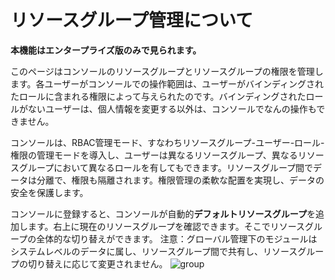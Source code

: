 # リソースグループ管理について

**本機能はエンタープライズ版のみで見られます。**

このページはコンソールのリソースグループとリソースグループの権限を管理します。各ユーザーがコンソールでの操作範囲は、ユーザーがバインディングされたロールに含まれる権限によって与えられたのです。バインディングされたロールがないユーザーは、個人情報を変更する以外は、コンソールでなんの操作もできません。

コンソールは、RBAC管理モード、すなわちリソースグループ-ユーザー-ロール-権限の管理モードを導入し、ユーザーは異なるリソースグループ、異なるリソースグループにおいて異なるロールを有してもできます。リソースグループ間でデータは分離で、権限も隔離されます。権限管理の柔軟な配置を実現し、データの安全を保護します。

コンソールに登録すると、コンソールが自動的**デフォルトリソースグループ**を追加します。右上に現在のリソースグループを確認できます。そこでリソースグループの全体的な切り替えができます。
注意：グローバル管理下のモジュールはシステムレベルのデータに属し、リソースグループ間で共有し、リソースグループの切り替えに応じて変更されません。
![group](https://docimages.blob.core.chinacloudapi.cn/images/Console/group/V3resource1.png)


